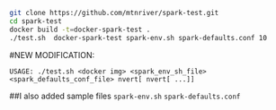 ```bash
git clone https://github.com/mtnriver/spark-test.git
cd spark-test
docker build -t=docker-spark-test .
./test.sh  docker-spark-test spark-env.sh spark-defaults.conf 10
```


#NEW MODIFICATION:
```
USAGE: ./test.sh <docker img> <spark_env_sh_file> <spark_defaults_conf_file> nvert[ nvert[ ...]]
```
##I also added sample files
`spark-env.sh`
`spark-defaults.conf`
